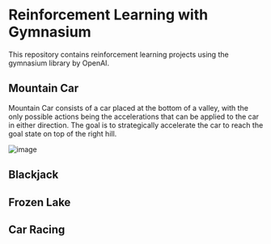 # Reinforcement Learning with Gymnasium

This repository contains reinforcement learning projects using the gymnasium library by OpenAI.

## Mountain Car

Mountain Car consists of a car placed at the bottom of a valley, with the only possible actions being the accelerations that can be applied to the car in either direction. The goal is to strategically accelerate the car to reach the goal state on top of the right hill. 

![image](https://github.com/user-attachments/assets/e8a00e91-89b4-4550-bbd3-46458ded18eb)


## Blackjack

## Frozen Lake

## Car Racing
